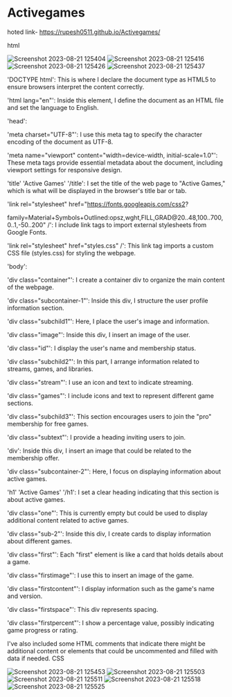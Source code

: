 # Activegames
hoted link- https://rupesh0511.github.io/Activegames/

html

![Screenshot 2023-08-21 125404](https://github.com/rupesh0511/Activegames/assets/69234169/6d2d0468-6e96-4863-a41b-dd573b879f15)
![Screenshot 2023-08-21 125416](https://github.com/rupesh0511/Activegames/assets/69234169/2b28f5a7-bfd8-47a6-b0d7-15d7f7be9ff3)
![Screenshot 2023-08-21 125426](https://github.com/rupesh0511/Activegames/assets/69234169/ef535c56-cb6d-4f7f-8b12-9f5476910728)
![Screenshot 2023-08-21 125437](https://github.com/rupesh0511/Activegames/assets/69234169/a27e6842-d765-4f0d-80e1-048d376bcbc1)


'DOCTYPE html': This is where I declare the document type as HTML5 to ensure browsers interpret the content correctly.



'html lang="en"': Inside this element, I define the document as an HTML file and set the language to English.



'head':



'meta charset="UTF-8"': I use this meta tag to specify the character encoding of the document as UTF-8.


'meta name="viewport" content="width=device-width, initial-scale=1.0"': These meta tags provide essential metadata about the document, including viewport settings for responsive design.


'title' 'Active Games' '/title': I set the title of the web page to "Active Games," which is what will be displayed in the browser's title bar or tab.


'link rel="stylesheet" href="https://fonts.googleapis.com/css2?


family=Material+Symbols+Outlined:opsz,wght,FILL,GRAD@20..48,100..700,0..1,-50..200" /': I include link tags to import external stylesheets from Google Fonts.


'link rel="stylesheet" href="styles.css" /': This link tag imports a custom CSS file (styles.css) for styling the webpage.


'body':

'div class="container"': I create a container div to organize the main content of the webpage.


'div class="subcontainer-1"': Inside this div, I structure the user profile information section.



'div class="subchild1"': Here, I place the user's image and information.


'div class="image"': Inside this div, I insert an image of the user.


'div class="id"': I display the user's name and membership status.


'div class="subchild2"': In this part, I arrange information related to streams, games, and libraries.


'div class="stream"': I use an icon and text to indicate streaming.


'div class="games"': I include icons and text to represent different game sections.


'div class="subchild3"': This section encourages users to join the "pro" membership for free games.


'div class="subtext"': I provide a heading inviting users to join.


'div': Inside this div, I insert an image that could be related to the membership offer.


'div class="subcontainer-2"': Here, I focus on displaying information about active games.



'h1' 'Active Games' '/h1': I set a clear heading indicating that this section is about active games.


'div class="one"': This is currently empty but could be used to display additional content related to active games.


'div class="sub-2"': Inside this div, I create cards to display information about different games.


'div class="first"': Each "first" element is like a card that holds details about a game.


'div class="firstimage"': I use this to insert an image of the game.


'div class="firstcontent"': I display information such as the game's name and version.


'div class="firstspace"': This div represents spacing.


'div class="firstpercent"': I show a percentage value, possibly indicating game progress or rating.


I've also included some HTML comments that indicate there might be additional content or elements that could be uncommented and filled with data if needed.
CSS


![Screenshot 2023-08-21 125453](https://github.com/rupesh0511/Activegames/assets/69234169/dbfbf571-2612-42af-b50d-d3c2ebd80023)
![Screenshot 2023-08-21 125503](https://github.com/rupesh0511/Activegames/assets/69234169/09c2cb57-f4ca-45b1-8442-062176207ca4)
![Screenshot 2023-08-21 125511](https://github.com/rupesh0511/Activegames/assets/69234169/3f2c8964-069d-49b8-9da0-5e1176cd2aad)
![Screenshot 2023-08-21 125518](https://github.com/rupesh0511/Activegames/assets/69234169/c10d70f0-3f46-439d-87ad-c8b2c7da4e15)
![Screenshot 2023-08-21 125525](https://github.com/rupesh0511/Activegames/assets/69234169/9a2f681a-a286-43e8-915c-32b4063a024c)
